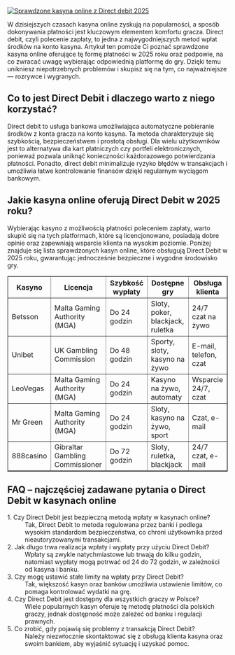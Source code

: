 [![Sprawdzone kasyna online z Direct debit 2025](https://123-caf.pages.dev/gitsignup.png)](https://vrmoo.ru/Bt82HjjY)

<div>   <p>W dzisiejszych czasach kasyna online zyskują na popularności, a sposób dokonywania płatności jest kluczowym elementem komfortu gracza. Direct debit, czyli polecenie zapłaty, to jedna z najwygodniejszych metod wpłat środków na konto kasyna. Artykuł ten pomoże Ci poznać sprawdzone kasyna online oferujące tę formę płatności w 2025 roku oraz podpowie, na co zwracać uwagę wybierając odpowiednią platformę do gry. Dzięki temu unikniesz niepotrzebnych problemów i skupisz się na tym, co najważniejsze — rozrywce i wygranych.</p>  <h2>Co to jest Direct Debit i dlaczego warto z niego korzystać?</h2>   <p>Direct debit to usługa bankowa umożliwiająca automatyczne pobieranie środków z konta gracza na konto kasyna. Ta metoda charakteryzuje się szybkością, bezpieczeństwem i prostotą obsługi. Dla wielu użytkowników jest to alternatywa dla kart płatniczych czy portfeli elektronicznych, ponieważ pozwala uniknąć konieczności każdorazowego potwierdzania płatności. Ponadto, direct debit minimalizuje ryzyko błędów w transakcjach i umożliwia łatwe kontrolowanie finansów dzięki regularnym wyciągom bankowym.</p>  <h2>Jakie kasyna online oferują Direct Debit w 2025 roku?</h2>   <p>Wybierając kasyno z możliwością płatności poleceniem zapłaty, warto skupić się na tych platformach, które są licencjonowane, posiadają dobre opinie oraz zapewniają wsparcie klienta na wysokim poziomie. Poniżej znajduje się lista sprawdzonych kasyn online, które obsługują Direct Debit w 2025 roku, gwarantując jednocześnie bezpieczne i wygodne środowisko gry.</p>  <table border="1" cellspacing="0" cellpadding="8">   <thead>   <tr>   <th>Kasyno</th>   <th>Licencja</th>   <th>Szybkość wypłaty</th>   <th>Dostępne gry</th>   <th>Obsługa klienta</th>   </tr>   </thead>   <tbody>   <tr>   <td>Betsson</td>   <td>Malta Gaming Authority (MGA)</td>   <td>Do 24 godzin</td>   <td>Sloty, poker, blackjack, ruletka</td>   <td>24/7 czat na żywo</td>   </tr>   <tr>   <td>Unibet</td>   <td>UK Gambling Commission</td>   <td>Do 48 godzin</td>   <td>Sporty, sloty, kasyno na żywo</td>   <td>E-mail, telefon, czat</td>   </tr>   <tr>   <td>LeoVegas</td>   <td>Malta Gaming Authority (MGA)</td>   <td>Do 24 godzin</td>   <td>Kasyno na żywo, automaty</td>   <td>Wsparcie 24/7, czat</td>   </tr>   <tr>   <td>Mr Green</td>   <td>Malta Gaming Authority (MGA)</td>   <td>Do 24 godzin</td>   <td>Sloty, kasyno na żywo, sport</td>   <td>Czat, e-mail</td>   </tr>   <tr>   <td>888casino</td>   <td>Gibraltar Gambling Commissioner</td>   <td>Do 72 godzin</td>   <td>Sloty, ruletka, blackjack</td>   <td>24/7 czat, e-mail</td>   </tr>   </tbody>   </table>  <h2>FAQ – najczęściej zadawane pytania o Direct Debit w kasynach online</h2>   <dl>   <dt>1. Czy Direct Debit jest bezpieczną metodą wpłaty w kasynach online?</dt>   <dd>Tak, Direct Debit to metoda regulowana przez banki i podlega wysokim standardom bezpieczeństwa, co chroni użytkownika przed nieautoryzowanymi transakcjami.</dd>    <dt>2. Jak długo trwa realizacja wpłaty i wypłaty przy użyciu Direct Debit?</dt>   <dd>Wpłaty są zwykle natychmiastowe lub trwają do kilku godzin, natomiast wypłaty mogą potrwać od 24 do 72 godzin, w zależności od kasyna i banku.</dd>    <dt>3. Czy mogę ustawić stałe limity na wpłaty przy Direct Debit?</dt>   <dd>Tak, większość kasyn oraz banków umożliwia ustawienie limitów, co pomaga kontrolować wydatki na grę.</dd>    <dt>4. Czy Direct Debit jest dostępny dla wszystkich graczy w Polsce?</dt>   <dd>Wiele popularnych kasyn oferuje tę metodę płatności dla polskich graczy, jednak dostępność może zależeć od banku i regulacji prawnych.</dd>    <dt>5. Co zrobić, gdy pojawią się problemy z transakcją Direct Debit?</dt>   <dd>Należy niezwłocznie skontaktować się z obsługą klienta kasyna oraz swoim bankiem, aby wyjaśnić sytuację i uzyskać pomoc.</dd>   </dl>   </div>